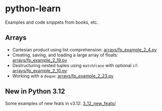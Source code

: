 # python-learn

Examples and code snippets from books, etc.

## Arrays

- Cartesian product using list comprehension: [arrays/fp_example_2_4.py](arrays/fp_example_2_4.py)
- Creating, saving, and loading a large array of floats: [arrays/fp_example_2_19.py](arrays/fp_example_2_19.py)
- Destructuring nested tuples using `match`/`case` with optional `if`: [arrays/fp_example_2_10.py](arrays/fp_example_2_10.py)
- Working with a `deque`: [arrays/fp_example_2_23.py](arrays/fp_example_2_23.py)

## New in Python 3.12

Some examples of new feats in v3.12: [3_12_new_feats/](3_12_new_feats/)